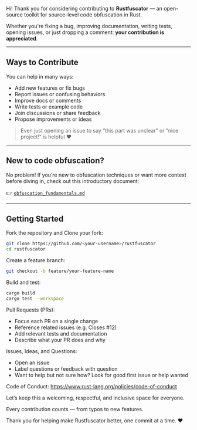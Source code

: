 Hi! Thank you for considering contributing to **Rustfuscator** — an open-source toolkit for source-level code obfuscation in Rust.

Whether you're fixing a bug, improving documentation, writing tests, opening issues, or just dropping a comment: **your contribution is appreciated**.

---

## Ways to Contribute

You can help in many ways:

-  Add new features or fix bugs
-  Report issues or confusing behaviors
-  Improve docs or comments
-  Write tests or example code
-  Join discussions or share feedback
-  Propose improvements or ideas

> Even just opening an issue to say “this part was unclear” or “nice project!” is helpful ❤️

---

## New to code obfuscation?

No problem! If you’re new to obfuscation techniques or want more context before diving in, check out this introductory document:

👉 [`obfuscation_fundamentals.md`](./obfuscation_fundamentals.md)

---

## Getting Started

Fork the repository and Clone your fork:
   ```bash
   git clone https://github.com/<your-username>/rustfuscator
   cd rustfuscator
   ```
Create a feature branch:
  ```bash
  git checkout -b feature/your-feature-name
  ```
Build and test:
  ```bash
cargo build
cargo test --workspace
  ```
Pull Requests (PRs):

- Focus each PR on a single change
- Reference related issues (e.g. Closes #12)
- Add relevant tests and documentation
- Describe what your PR does and why


Issues, Ideas, and Questions:

- Open an issue
- Label questions or feedback with question
- Want to help but not sure how? Look for good first issue or help wanted

Code of Conduct: https://www.rust-lang.org/policies/code-of-conduct

Let’s keep this a welcoming, respectful, and inclusive space for everyone.

Every contribution counts — from typos to new features.

Thank you for helping make Rustfuscator better, one commit at a time. ❤️
